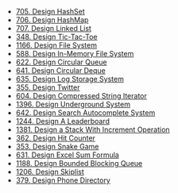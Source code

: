 <!-- GFM-TOC -->
* [705. Design HashSet](https://github.com/yhx89757/CS-Notes/blob/master/notes/705.%20Design%20HashSet.md)
* [706. Design HashMap](https://github.com/yhx89757/CS-Notes/blob/master/notes/706.%20Design%20HashMap.md)
* [707. Design Linked List](https://github.com/yhx89757/CS-Notes/blob/master/notes/707.%20Design%20Linked%20List.md)
* [348. Design Tic-Tac-Toe](https://github.com/yhx89757/CS-Notes/blob/master/notes/348.%20Design%20Tic-Tac-Toe.md)
* [1166. Design File System](https://github.com/yhx89757/CS-Notes/blob/master/notes/1166.%20Design%20File%20System.md)
* [588. Design In-Memory File System](https://github.com/yhx89757/CS-Notes/blob/master/notes/588.%20Design%20In-Memory%20File%20System.md)
* [622. Design Circular Queue](https://github.com/yhx89757/CS-Notes/blob/master/notes/622.%20Design%20Circular%20Queue.md)
* [641. Design Circular Deque](https://github.com/yhx89757/CS-Notes/blob/master/notes/641.%20Design%20Circular%20Deque.md)
* [635. Design Log Storage System](https://github.com/yhx89757/CS-Notes/blob/master/notes/635.%20Design%20Log%20Storage%20System.md)
* [355. Design Twitter]()
* [604. Design Compressed String Iterator]()
* [1396. Design Underground System]()
* [642. Design Search Autocomplete System]()
* [1244. Design A Leaderboard]()
* [1381. Design a Stack With Increment Operation]()
* [362. Design Hit Counter]()
* [353. Design Snake Game]()
* [631. Design Excel Sum Formula]()
* [1188. Design Bounded Blocking Queue]()
* [1206. Design Skiplist]()
* [379. Design Phone Directory]()
<!-- GFM-TOC -->

